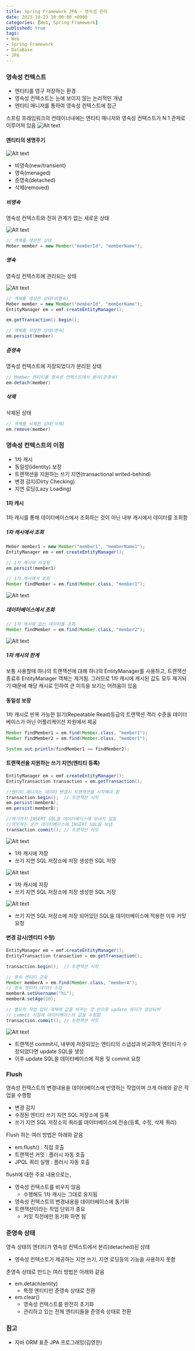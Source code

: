 ```yaml
---
title: Spring Framework JPA - 영속성 관리
date: 2023-10-23 10:00:00 +0900
categories: [Web, Spring Framework]
published: true
tags:
- Web
- Spring Framework
- DataBase
- JPA
---
```


### 영속성 컨텍스트
  - 엔티티를 영구 저장하는 환경
  - 영속성 컨텍스트는 눈에 보이지 않는 논리적인 개녕
  - 엔티티 매니저를 통하여 영속성 컨텍스트에 접근

스프링 프레임워크의 컨테이너내에는 엔티티 매니저와 영속성 컨택스트가 N:1 관게로 이루어져 있음
![Alt text](/assets/posts/img/spring/spring_jpa_1/spring_jpa_01_00.png)

#### 엔티티의 생명주기
![Alt text](/assets/posts/img/spring/spring_jpa_1/spring_jpa_01_01.png)
  - 비영속(new/transient)
  - 영속(menaged)
  - 준영속(detached)
  - 삭제(removed)

##### 비영속
영속성 컨텍스트와 전혀 관계가 없는 새로운 상태

![Alt text](/assets/posts/img/spring/spring_jpa_1/spring_jpa_01_02.png)

```java
// 객체를 생성한 상태
Meber member = new Member("memberId", "memberName");
```

##### 영속
영속성 컨텍스트에 관리되는 상태

![Alt text](/assets/posts/img/spring/spring_jpa_1/spring_jpa_01_03.png)

```java
// 객체를 생성한 상태(비영속)
Meber member = new Member("memberId", "memberName");
EntityManager em = emf.createEntityManager();

em.getTransaction().begin();

// 객체를 저장한 상태(영속)
em.persist(member)
```

##### 준영속
영속성 컨텍스트에 저장되었다가 분리된 상태

```java
// Member 엔티티를 영속성 컨텍스트에서 분리(준영속)
em.detach(member)
```

##### 삭제
삭제된 상태

```java
// 객체를 삭제한 상태(삭제)
em.remove(member)
```

### 영속성 컨텍스트의 이점
  - 1차 캐시
  - 동일성(identity) 보장
  - 트랜잭션을 지원하는 쓰기 지연(transactional writed-behind)
  - 변경 감지(Dirty Checking)
  - 지연 로딩(Lazy Loading)

#### 1차 캐시
1차 캐시를 통해 데이터베이스에서 조회하는 것이 아닌 내부 캐시에서 데이터를 조회함

##### 1차 캐시에서 조회
```java
Meber member1 = new Member("member1", "memberName1");
EntityManager em = emf.createEntityManager();

// 1차 캐시에 저장됨
em.persist(member1)

// 1차 캐시에서 조회
Member findMember = em.find(Member.class, "member1");
```

![Alt text](/assets/posts/img/spring/spring_jpa_1/spring_jpa_01_04.png)



##### 데이터베이스에서 조회
```java
// 1차 캐시에 없는 데이터를 조회
Member findMember = em.find(Member.class, "member2");
```
![Alt text](/assets/posts/img/spring/spring_jpa_1/spring_jpa_01_05.png)

##### 1차 캐시의 한계
보통 사용할때 하나의 트랜잭션에 대해 하나의 EntityManager를 사용하고, 트랜잭션 종료후 EntityManager 객체는 제거됨.
그러므로 1차 캐시에 캐시된 값도 모두 제거되기 때문에 해당 캐시로 인하여 큰 이득을 보기는 어려움이 있음

#### 동일성 보장
1차 캐시로 반복 가능한 읽기(Repeatable Read)등급의 트랜잭션 격리 수준을 데이터베이스가 아닌 어플리케이션 차원에서 제공

```java
Member findMember1 = em.find(Member.class, "member1");
Member findMember2 = em.find(Member.class, "member1");

System.out.println(findMember1 == findMember2);
```

#### 트랜잭션을 지원하는 쓰기 지연(엔티티 등록)
```java
EntityManager em = emf.createEntityManager();
EntityTransaction transaction = em.getTransaction();

//엔티티 매니저는 데이터 변경시 트랜잭션을 시작해야 함
transaction.begin();  // 트랜잭션 시작
em.persist(memberA);
em.persist(memberB);

//여기까지 INSERT SQL을 데이터베이스에 보내지 않음
//커밋하는 순간 데이터베이스에 INSERT SQL을 보냄
transaction.commit(); // 트랜잭션 커밋
```

![Alt text](/assets/posts/img/spring/spring_jpa_1/spring_jpa_01_06.png)
  - 1차 캐시에 저장
  - 쓰기 지연 SQL 저장소에 저장 생성한 SQL 저장

![Alt text](/assets/posts/img/spring/spring_jpa_1/spring_jpa_01_07.png)
  - 1차 캐시에 저장
  - 쓰기 지연 SQL 저장소에 저장 생성한 SQL 저장

![Alt text](/assets/posts/img/spring/spring_jpa_1/spring_jpa_01_08.png)
  - 쓰기 지연 SQL 저장소에 저장 되어있던 SQL을 데이터베이스에 적용한 이후 커밋요청

#### 변경 감시(엔티티 수정)
```java
EntityManager em = emf.createEntityManager();
EntityTransaction transaction = em.getTransaction();

transaction.begin();  // 트랜잭션 시작

// 영속 엔티티 조회
Member memberA = em.find(Member.class, "memberA");
// 영속 엔티티 데이터 수정
memberA.setUsername("hi");
memberA.setAge(10);

// 별도의 작업 없이 객체에 값을 바꾸는 것 만으로 update 쿼리가 생성되어
// commit 시점에 데이터베이스의 값을 수정함
transaction.commit(); // 트랜잭션 커밋
```

![Alt text](/assets/posts/img/spring/spring_jpa_1/spring_jpa_01_09.png)
  - 트랜잭션 commit시, 내부에 저장되있는 엔티티의 스냅샵과 비교하여 엔티티가 수정되었다면 update SQL을 생성
  - 이후 update SQL을 데이터베이스에 적용 및 commit 요청

### Flush
영속성 컨텍스트의 변경내용을 데이터베이스에 반영하는 작업이며 크게 아래와 같은 작업을 수행함
  - 변경 감지 
  - 수정된 엔티티 쓰기 지연 SQL 저장소에 등록 
  - 쓰기 지연 SQL 저장소의 쿼리를 데이터베이스에 전송(등록, 수정, 삭제 쿼리)

Flush 하는 여러 방법은 아래와 같음
  - em.flush() : 직접 호출 
  - 트랜잭션 커밋 : 플러시 자동 호출 
  - JPQL 쿼리 실행 : 플러시 자동 호출

flush에 대한 주요 내용으로는,
  - 영속성 컨텍스트를 비우지 않음
    - 수행해도 1차 캐시는 그대로 유지됨
  - 영속성 컨텍스트의 변경내용을 데이터베이스에 동기화
  - 트랜잭션이라는 작업 단위가 중요
    - 커밋 직전에만 동기화 하면 됨

### 준영속 상태
영속 상태의 엔티티가 영속성 컨텍스트에서 분리(detached)된 상태
  - 영속성 컨텍스트가 제공하는 지연 쓰기, 지연 로딩등의 기능을 사용하지 못함

준영속 상태로 만드는 여러 방법은 아래와 같음
  - em.detach(entity)
    - 특정 엔티티만 준영속 상태로 전환
  - em.clear()
    - 영속성 컨텍스트를 완전히 초기화
    - 관리하고 있는 전체 엔티티들을 준영속 상태로 전환

### 참고
 - 자바 ORM 표준 JPA 프로그래밍(김영한)
